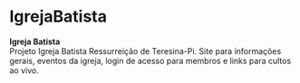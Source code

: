 # IgrejaBatista
**Igreja Batista**  
Projeto Igreja Batista Ressurreição de Teresina-Pi. Site para informações gerais, eventos da igreja, login de acesso para membros e links para cultos ao vivo.
